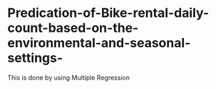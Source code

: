 # Predication-of-Bike-rental-daily-count-based-on-the-environmental-and-seasonal-settings-
This is done by using Multiple Regression
